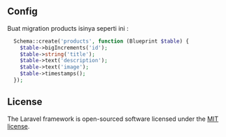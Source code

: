 ## Config
Buat migration products
isinya seperti ini :
```php
  Schema::create('products', function (Blueprint $table) {
    $table->bigIncrements('id');
    $table->string('title');
    $table->text('description');
    $table->text('image');
    $table->timestamps();
  });
```

## License

The Laravel framework is open-sourced software licensed under the [MIT license](https://opensource.org/licenses/MIT).
